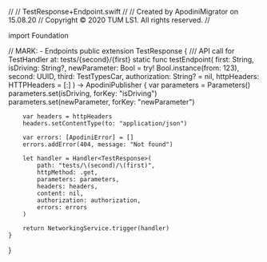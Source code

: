 //
//  TestResponse+Endpoint.swift
//
//  Created by ApodiniMigrator on 15.08.20
//  Copyright © 2020 TUM LS1. All rights reserved.
//

import Foundation

// MARK: - Endpoints
public extension TestResponse {
    /// API call for TestHandler at: tests/{second}/{first}
    static func testEndpoint(
        first: String,
        isDriving: String?,
        newParameter: Bool = try! Bool.instance(from: 123),
        second: UUID,
        third: TestTypesCar,
        authorization: String? = nil,
        httpHeaders: HTTPHeaders = [:]
    ) -> ApodiniPublisher<TestResponse> {
        var parameters = Parameters()
        parameters.set(isDriving, forKey: "isDriving")
        parameters.set(newParameter, forKey: "newParameter")
        
        var headers = httpHeaders
        headers.setContentType(to: "application/json")
        
        var errors: [ApodiniError] = []
        errors.addError(404, message: "Not found")
        
        let handler = Handler<TestResponse>(
            path: "tests/\(second)/\(first)",
            httpMethod: .get,
            parameters: parameters,
            headers: headers,
            content: nil,
            authorization: authorization,
            errors: errors
        )
        
        return NetworkingService.trigger(handler)
    }
}
